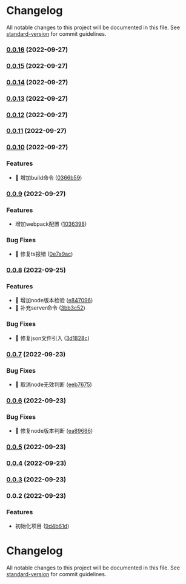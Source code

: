 # Changelog

All notable changes to this project will be documented in this file. See [standard-version](https://github.com/conventional-changelog/standard-version) for commit guidelines.

### [0.0.16](https://github.com/Alndaly/kinda-cli/compare/v0.0.15...v0.0.16) (2022-09-27)

### [0.0.15](https://github.com/Alndaly/kinda-cli/compare/v0.0.14...v0.0.15) (2022-09-27)

### [0.0.14](https://github.com/Alndaly/kinda-cli/compare/v0.0.13...v0.0.14) (2022-09-27)

### [0.0.13](https://github.com/Alndaly/kinda-cli/compare/v0.0.12...v0.0.13) (2022-09-27)

### [0.0.12](https://github.com/Alndaly/kinda-cli/compare/v0.0.11...v0.0.12) (2022-09-27)

### [0.0.11](https://github.com/Alndaly/kinda-cli/compare/v0.0.10...v0.0.11) (2022-09-27)

### [0.0.10](https://github.com/Alndaly/kinda-cli/compare/v0.0.9...v0.0.10) (2022-09-27)


### Features

* 🎸 增加build命令 ([0366b59](https://github.com/Alndaly/kinda-cli/commit/0366b59ffa3677b149f6a6b0264b139048bc8152))

### [0.0.9](https://github.com/Alndaly/kinda-cli/compare/v0.0.8...v0.0.9) (2022-09-27)


### Features

* 增加webpack配置 ([1036398](https://github.com/Alndaly/kinda-cli/commit/1036398903f8c8d39eba73b1218aa63ce73e3648))


### Bug Fixes

* 🐛 修复ts报错 ([0e7a9ac](https://github.com/Alndaly/kinda-cli/commit/0e7a9ac2d383d1e72d88cb70d79d07dbc12006ea))

### [0.0.8](https://github.com/Alndaly/kinda-cli/compare/v0.0.7...v0.0.8) (2022-09-25)


### Features

* 🎸 增加node版本检验 ([e847096](https://github.com/Alndaly/kinda-cli/commit/e8470967097de24008b7936e9f53219e8444c091))
* 🎸 补充server命令 ([3bb3c52](https://github.com/Alndaly/kinda-cli/commit/3bb3c52e34526b74a7f42924507e961db3f64464))


### Bug Fixes

* 🐛 修复json文件引入 ([3d1828c](https://github.com/Alndaly/kinda-cli/commit/3d1828c01660b65a29a7393180cf94ff82ba7fc6))

### [0.0.7](https://github.com/Alndaly/kinda-cli/compare/v0.0.6...v0.0.7) (2022-09-23)


### Bug Fixes

* 🐛 取消node无效判断 ([eeb7675](https://github.com/Alndaly/kinda-cli/commit/eeb7675e94e4d074417b8b96a95640739c07375b))

### [0.0.6](https://github.com/Alndaly/kinda-cli/compare/v0.0.5...v0.0.6) (2022-09-23)


### Bug Fixes

* 🐛 修复node版本判断 ([ea89686](https://github.com/Alndaly/kinda-cli/commit/ea896866825e7a696cbc51276caa684d60a34bf5))

### [0.0.5](https://github.com/Alndaly/kinda-cli/compare/v0.0.4...v0.0.5) (2022-09-23)

### [0.0.4](https://github.com/Alndaly/kinda-cli/compare/v0.0.3...v0.0.4) (2022-09-23)

### [0.0.3](https://github.com/Alndaly/kinda-cli/compare/v0.0.2...v0.0.3) (2022-09-23)

### 0.0.2 (2022-09-23)


### Features

* 初始化项目 ([9d4b61d](https://github.com/Alndaly/kinda-cli/commit/9d4b61daf25f8850958472d4b4c11292aa77213a))

# Changelog

All notable changes to this project will be documented in this file. See [standard-version](https://github.com/conventional-changelog/standard-version) for commit guidelines.
